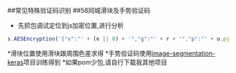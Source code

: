 ##常见特殊验证码识别
##58同城滑块及手势验证码
* 先抓包调试定位到js加密位置,进行分析
```javascript
s.AESEncryption('{"x":"' + (e || 0) + '","g":"' + r + '","p":"' + o.pj + '","finger":"' + (t.xxzlfingertoken ? t.xxzlfingertoken : "") + '"}');
```
*滑块位置使用滑块跟周围色差求得
*手势验证码使用[image-segmentation-keras](https://github.com/divamgupta/image-segmentation-keras)项目训练得到
*如果pom少包,请自行下载我其他项目